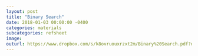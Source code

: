 ```yaml
---
layout: post
title: "Binary Search"
date: 2018-01-03 00:00:00 -0400
categories: materials
subcategories: refsheet
image:
outurl: https://www.dropbox.com/s/k8ovruouxrzxt2m/Binary%20Search.pdf?dl=0
---
```

